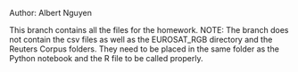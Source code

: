 Author: Albert Nguyen

This branch contains all the files for the homework. NOTE: The branch does not contain the csv files as well as the EUROSAT_RGB directory and the Reuters Corpus folders. They need to be placed in the same folder as the Python notebook and the R file to be called properly.